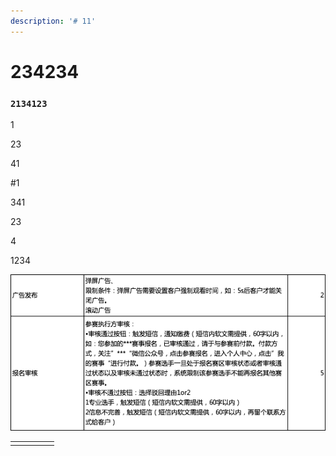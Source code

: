 ```yaml
---
description: '# 11'
---
```


# 234234

### `2134123`

1

23

41

\#1

341

23

4

1234

![](../../.gitbook/assets/import.png)

|  |  |  |  |  |
| :--- | :--- | :--- | :--- | :--- |
|  |  |  |  |  |

